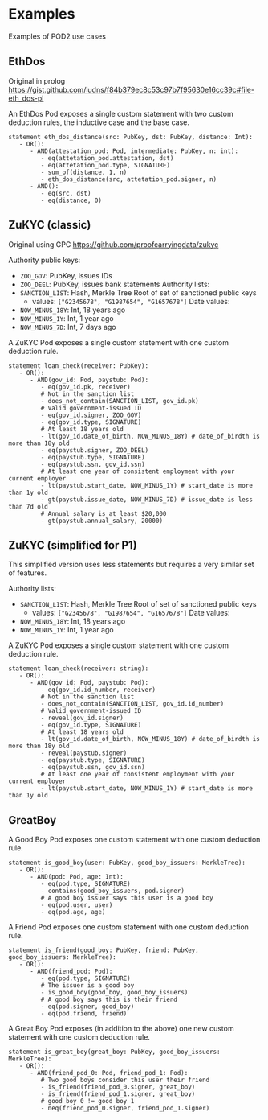 # Examples

Examples of POD2 use cases

## EthDos

Original in prolog https://gist.github.com/ludns/f84b379ec8c53c97b7f95630e16cc39c#file-eth_dos-pl

An EthDos Pod exposes a single custom statement with two custom deduction
rules, the inductive case and the base case.

```
statement eth_dos_distance(src: PubKey, dst: PubKey, distance: Int):
   - OR():
      - AND(attestation_pod: Pod, intermediate: PubKey, n: int):
         - eq(attetation_pod.attestation, dst)
         - eq(attetation_pod.type, SIGNATURE)
         - sum_of(distance, 1, n)
         - eth_dos_distance(src, attetation_pod.signer, n)
      - AND():
         - eq(src, dst)
         - eq(distance, 0)
```

## ZuKYC (classic)

Original using GPC https://github.com/proofcarryingdata/zukyc

Authority public keys:
- `ZOO_GOV`: PubKey, issues IDs
- `ZOO_DEEL`: PubKey, issues bank statements
Authority lists:
- `SANCTION_LIST`: Hash, Merkle Tree Root of set of sanctioned public keys
    - values: `["G2345678", "G1987654", "G1657678"]`
Date values:
- `NOW_MINUS_18Y`: Int, 18 years ago
- `NOW_MINUS_1Y`: Int, 1 year ago
- `NOW_MINUS_7D`: Int, 7 days ago

A ZuKYC Pod exposes a single custom statement with one custom deduction rule.

```
statement loan_check(receiver: PubKey):
   - OR():
      - AND(gov_id: Pod, paystub: Pod):
         - eq(gov_id.pk, receiver)
         # Not in the sanction list
         - does_not_contain(SANCTION_LIST, gov_id.pk)
         # Valid government-issued ID
         - eq(gov_id.signer, ZOO_GOV)
         - eq(gov_id.type, SIGNATURE)
         # At least 18 years old
         - lt(gov_id.date_of_birth, NOW_MINUS_18Y) # date_of_birdth is more than 18y old
         - eq(paystub.signer, ZOO_DEEL)
         - eq(paystub.type, SIGNATURE)
         - eq(paystub.ssn, gov_id.ssn)
         # At least one year of consistent employment with your current employer
         - lt(paystub.start_date, NOW_MINUS_1Y) # start_date is more than 1y old
         - gt(paystub.issue_date, NOW_MINUS_7D) # issue_date is less than 7d old
         # Annual salary is at least $20,000
         - gt(paystub.annual_salary, 20000)
```

## ZuKYC (simplified for P1)

This simplified version uses less statements but requires a very similar set of
features.

Authority lists:
- `SANCTION_LIST`: Hash, Merkle Tree Root of set of sanctioned public keys
    - values: `["G2345678", "G1987654", "G1657678"]`
Date values:
- `NOW_MINUS_18Y`: Int, 18 years ago
- `NOW_MINUS_1Y`: Int, 1 year ago

A ZuKYC Pod exposes a single custom statement with one custom deduction rule.

```
statement loan_check(receiver: string):
   - OR():
      - AND(gov_id: Pod, paystub: Pod):
         - eq(gov_id.id_number, receiver)
         # Not in the sanction list
         - does_not_contain(SANCTION_LIST, gov_id.id_number)
         # Valid government-issued ID
         - reveal(gov_id.signer)
         - eq(gov_id.type, SIGNATURE)
         # At least 18 years old
         - lt(gov_id.date_of_birth, NOW_MINUS_18Y) # date_of_birdth is more than 18y old
         - reveal(paystub.signer)
         - eq(paystub.type, SIGNATURE)
         - eq(paystub.ssn, gov_id.ssn)
         # At least one year of consistent employment with your current employer
         - lt(paystub.start_date, NOW_MINUS_1Y) # start_date is more than 1y old
```

## GreatBoy

A Good Boy Pod exposes one custom statement with one custom deduction rule.

```
statement is_good_boy(user: PubKey, good_boy_issuers: MerkleTree):
   - OR():
      - AND(pod: Pod, age: Int):
         - eq(pod.type, SIGNATURE)
         - contains(good_boy_issuers, pod.signer)
         # A good boy issuer says this user is a good boy
         - eq(pod.user, user)
         - eq(pod.age, age)
```

A Friend Pod exposes one custom statement with one custom deduction rule.

```
statement is_friend(good_boy: PubKey, friend: PubKey, good_boy_issuers: MerkleTree):
   - OR():
      - AND(friend_pod: Pod):
         - eq(pod.type, SIGNATURE)
         # The issuer is a good boy
         - is_good_boy(good_boy, good_boy_issuers)
         # A good boy says this is their friend
         - eq(pod.signer, good_boy)
         - eq(pod.friend, friend)
```

A Great Boy Pod exposes (in addition to the above) one new custom statement
with one custom deduction rule.

```
statement is_great_boy(great_boy: PubKey, good_boy_issuers: MerkleTree):
   - OR():
      - AND(friend_pod_0: Pod, friend_pod_1: Pod):
         # Two good boys consider this user their friend
         - is_friend(friend_pod_0.signer, great_boy)
         - is_friend(friend_pod_1.signer, great_boy)
         # good boy 0 != good boy 1
         - neq(friend_pod_0.signer, friend_pod_1.signer)
``` 
